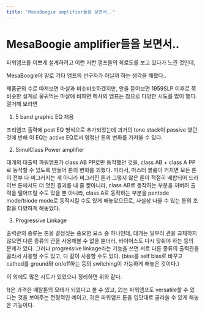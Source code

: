 ```yaml
---
title: "MesaBoogie amplifier들을 보면서.."
---
```

# MesaBoogie amplifier들을 보면서..

파워앰프를 이쁘게 설계하려고 이런 저런 앰프들의 회로도를 보고 있다가 느낀 것인데,

MesaBoogie야 말로 기타 앰프의 선구자가 아닐까 하는 생각을 해봤다..

제품군의 수로 따져보면 마샬과 비슷비슷하겠지만, 안을 뜯어보면 1959SLP 이후로 쭉 비슷한 설계로 울궈먹는 마샬에 비하면 메사의 앰프는 참으로 다양한 시도를 많이 했다. 열거해 보라면

1) 5 band graphic EQ 채용

프리앰프 출력에 post EQ 형식으로 추가되었는데 과거의 tone stack이 passive 였던 것에 반해 이 EQ는 active EQ로서 엄청난 톤의 변화를 가져올 수 있다.

2) SimulClass Power amplifier

대개의 대출력 파워앰프가 class AB PP로만 동작했던 것을, class AB + class A PP로 동작할 수 있도록 만들어 톤의 변화를 꾀했다. 따라서, 마스터 볼륨이 커지면 모든 톤이 전부 다 찌그러지는 게 아니라 찌그러진 톤과 그렇지 않은 톤이 적절히 배합되어 드라이브 톤에서도 더 멋진 결과를 내 줄 뿐아니라, class AB로 동작하는 부분을 꺼버려 출력을 떨어뜨릴 수도 있을 뿐 아니라, class A로 동작하는 부분을 pentode mode/triode mode로 동작시킬 수도 있게 해놓았으므로, 사실상 나올 수 있는 톤의 조합을 다양하게 해놓았다.

3) Progressive Linkage

출력관의 종류는 톤을 결정짓는 중요한 요소 중 하나인데, 대개는 일부러 관을 교체하지 않으면 다른 종류의 관을 사용해볼 수 없을 뿐더러, 바이어스도 다시 맞춰야 하는 등의 문제가 있다. 그러나 progressive linkage라는 기능을 쓰면 서로 다른 종류의 출력관을 골라서 사용할 수도 있고, 다 같이 사용할 수도 있다. (bias를 self bias로 바꾸고 cathod를 ground와 on/off하는 등의 switching이 가능하게 해놓은 것이다.)

이 외에도 많은 시도가 있었으나 정리하면 위와 같다.

1)은 과격한 메탈톤의 모태가 되었다고 볼 수 있고, 2)는 파워앰프도 versatile할 수 있다는 것을 보여주는 전형적인 예이고, 3)은 파워앰프 톤을 입맛대로 골라쓸 수 있게 해놓은 기능이다.




